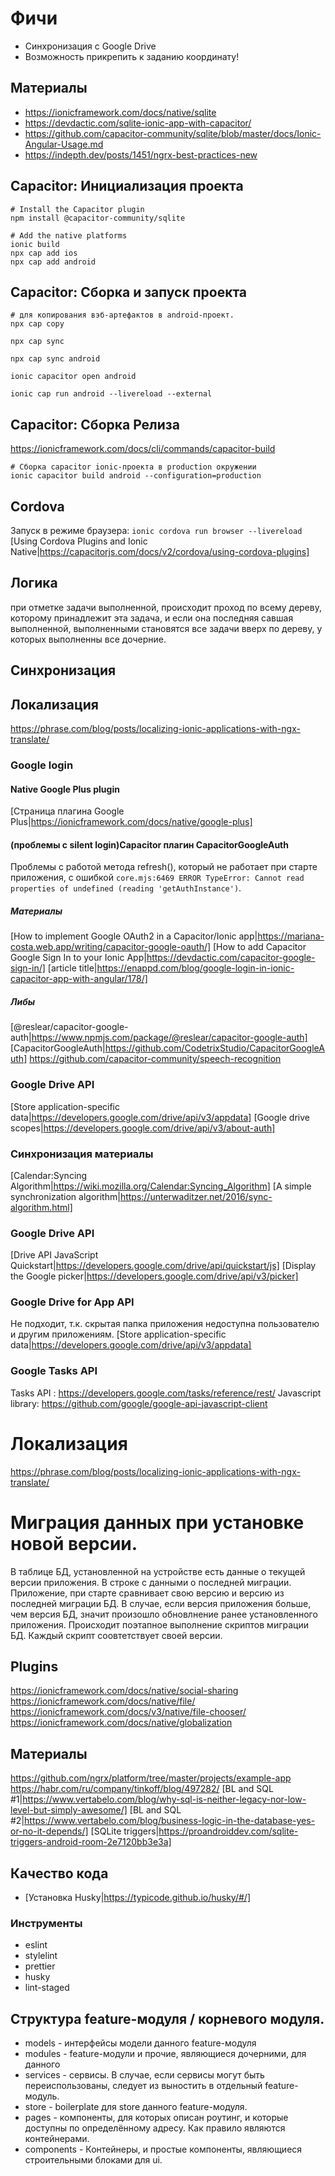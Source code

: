 # Фичи
* Синхронизация c Google Drive
* Возможность прикрепить к заданию координату!


## Материалы
- https://ionicframework.com/docs/native/sqlite
- https://devdactic.com/sqlite-ionic-app-with-capacitor/
- https://github.com/capacitor-community/sqlite/blob/master/docs/Ionic-Angular-Usage.md
- https://indepth.dev/posts/1451/ngrx-best-practices-new


## Capacitor: Инициализация проекта
```
# Install the Capacitor plugin
npm install @capacitor-community/sqlite

# Add the native platforms
ionic build
npx cap add ios
npx cap add android
```
## Capacitor: Сборка и запуск проекта
```
# для копирования вэб-артефактов в android-проект.
npx cap copy

npx cap sync

npx cap sync android

ionic capacitor open android

ionic cap run android --livereload --external

```

## Capacitor: Сборка Релиза
https://ionicframework.com/docs/cli/commands/capacitor-build
```
# Сборка capacitor ionic-проекта в production окружении
ionic capacitor build android --configuration=production
```

## Cordova
Запуск в режиме браузера: `ionic cordova run browser --livereload`
[Using Cordova Plugins and Ionic Native|https://capacitorjs.com/docs/v2/cordova/using-cordova-plugins]

## Логика
при отметке задачи выполненной, происходит проход по всему дереву, которому принадлежит эта задача, и если она последняя савшая выполненной, выполненными становятся все задачи вверх по дереву, у которых выполненны все дочерние.

## Синхронизация

## Локализация
https://phrase.com/blog/posts/localizing-ionic-applications-with-ngx-translate/

### Google login
#### Native Google Plus plugin
[Страница плагина Google Plus|https://ionicframework.com/docs/native/google-plus]
#### (проблемы с silent login)Capacitor плагин CapacitorGoogleAuth
Проблемы с работой метода refresh(), который не работает при старте приложения, с ошибкой `core.mjs:6469 ERROR TypeError: Cannot read properties of undefined (reading 'getAuthInstance')`.
##### Материалы
[How to implement Google OAuth2 in a Capacitor/Ionic app|https://mariana-costa.web.app/writing/capacitor-google-oauth/]
[How to add Capacitor Google Sign In to your Ionic App|https://devdactic.com/capacitor-google-sign-in/]
[article title|https://enappd.com/blog/google-login-in-ionic-capacitor-app-with-angular/178/]
##### Либы
[@reslear/capacitor-google-auth|https://www.npmjs.com/package/@reslear/capacitor-google-auth]
[CapacitorGoogleAuth|https://github.com/CodetrixStudio/CapacitorGoogleAuth]
https://github.com/capacitor-community/speech-recognition

### Google Drive API
[Store application-specific data|https://developers.google.com/drive/api/v3/appdata]
[Google drive scopes|https://developers.google.com/drive/api/v3/about-auth]



### Синхронизация материалы
[Calendar:Syncing Algorithm|https://wiki.mozilla.org/Calendar:Syncing_Algorithm]
[A simple synchronization algorithm|https://unterwaditzer.net/2016/sync-algorithm.html]

### Google Drive API
[Drive API JavaScript Quickstart|https://developers.google.com/drive/api/quickstart/js]
[Display the Google picker|https://developers.google.com/drive/api/v3/picker]
### Google Drive for App API
Не подходит, т.к. скрытая папка приложения недоступна пользователю и другим приложениям.
[Store application-specific data|https://developers.google.com/drive/api/v3/appdata]

### Google Tasks API
Tasks API : https://developers.google.com/tasks/reference/rest/
Javascript library: https://github.com/google/google-api-javascript-client


# Локализация
https://phrase.com/blog/posts/localizing-ionic-applications-with-ngx-translate/

# Миграция данных при установке новой версии.
В таблице БД, установленной на устройстве есть данные о текущей версии приложения. В строке с данными о последней миграции.
Приложение, при старте сравнивает свою версию и версию из последней миграции БД.
В случае, если версия приложения больше, чем версия БД, значит произошло обновлнение ранее установленного приложения. Происходит поэтапное выполнение скриптов миграции БД. Каждый скрипт соовтетствует своей версии.


## Plugins
https://ionicframework.com/docs/native/social-sharing
https://ionicframework.com/docs/native/file/
https://ionicframework.com/docs/v3/native/file-chooser/
https://ionicframework.com/docs/native/globalization

## Материалы
https://github.com/ngrx/platform/tree/master/projects/example-app
https://habr.com/ru/company/tinkoff/blog/497282/
[BL and SQL #1|https://www.vertabelo.com/blog/why-sql-is-neither-legacy-nor-low-level-but-simply-awesome/]
[BL and SQL #2|https://www.vertabelo.com/blog/business-logic-in-the-database-yes-or-no-it-depends/]
[SQLite triggers|https://proandroiddev.com/sqlite-triggers-android-room-2e7120bb3e3a]


## Качество кода
* [Установка Husky|https://typicode.github.io/husky/#/]
### Инструменты
* eslint
* stylelint
* prettier
* husky
* lint-staged

## Структура feature-модуля / корневого модуля.
* models - интерфейсы модели данного feature-модуля
* modules - feature-модули и прочие, являющиеся дочерними, для данного
* services - сервисы. В случае, если сервисы могут быть переиспользованы, следует из выностить в отдельный feature-модуль.
* store - boilerplate для store данного feature-модуля.
* pages - компоненты, для которых описан роутинг, и которые доступны по определённому адресу. Как правило являются контейнерами.
* components - Контейнеры, и простые компоненты, являющиеся строительными блоками для ui.
